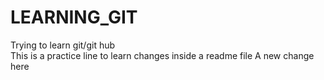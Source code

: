 # LEARNING_GIT
Trying to learn git/git hub
<br>
This is a practice line to learn changes inside a readme file 
A new change here